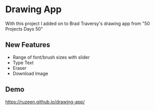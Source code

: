 # Drawing App

With this project I added on to Brad Traversy's drawing app from "50 Projects Days 50"

## New Features

- Range of font/brush sizes with slider
- Type Text
- Eraser
- Download Image

## Demo
https://ruzeen.github.io/drawing-app/

